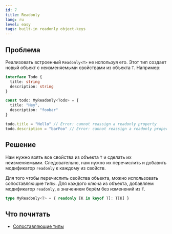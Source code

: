 ```yaml
---
id: 7
title: Readonly
lang: ru
level: easy
tags: built-in readonly object-keys
---
```


## Проблема

Реализовать встроенный `Readonly<T>` не используя его.
Этот тип создает новый объект с неизменяемыми свойствами из объекта `T`.
Например:

```typescript
interface Todo {
  title: string
  description: string
}

const todo: MyReadonly<Todo> = {
  title: "Hey",
  description: "foobar"
}

todo.title = "Hello" // Error: cannot reassign a readonly property
todo.description = "barFoo" // Error: cannot reassign a readonly property
```

## Решение

Нам нужно взять все свойства из объекта `T` и сделать их неизменяемыми.
Следовательно, нам нужно их перечислить и добавить модификатор `readonly` к каждому из свойств.

Для того чтобы перечислить свойства объекта, можно использовать сопоставляющие типы.
Для каждого ключа из объекта, добавляем модификатор `readonly`, а значением берём без изменений из `T`.

```typescript
type MyReadonly<T> = { readonly [K in keyof T]: T[K] }
```

## Что почитать

- [Сопоставляющие типы](https://www.typescriptlang.org/docs/handbook/advanced-types.html#mapped-types)
